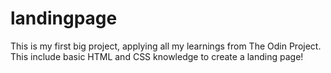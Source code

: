 # landingpage
This is my first big project, applying all my learnings from The Odin Project. This include basic HTML and CSS knowledge to create a landing page!